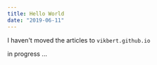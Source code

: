 ```yaml
---
title: Hello World
date: "2019-06-11"
---
```


I haven't moved the articles to `vikbert.github.io`

<!-- more -->

in progress ...
